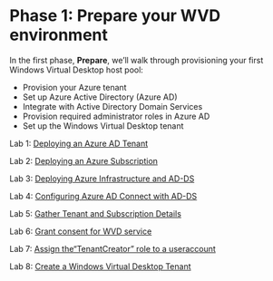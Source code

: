 # Phase 1: Prepare your WVD environment

In the first phase, **Prepare**, we’ll walk through provisioning your first Windows Virtual Desktop host pool:

- Provision your Azure tenant
- Set up Azure Active Directory (Azure AD)
- Integrate with Active Directory Domain Services
- Provision required administrator roles in Azure AD
- Set up the Windows Virtual Desktop tenant

Lab 1: [Deploying an Azure AD Tenant](Prepare-Deploying-an-Azure-AD-Tenant.md)

Lab 2: [Deploying an Azure Subscription](Prepare-Deploying-an-Azure-Subscription.md)

Lab 3: [Deploying Azure Infrastructure and AD-DS](Prepare-Deploying-Azure-Infrastructure-and-AD-DS.md)

Lab 4: [Configuring Azure AD Connect with AD-DS](Prepare-Configuring-Azure-AD-Connect-with-AD-DS.md)

Lab 5: [Gather Tenant and Subscription Details](Gather-Tenant-and-Subscription-Details.md)

Lab 6: [Grant consent for WVD service](Grant-consent-for-WVD-service.md)

Lab 7: [Assign the“TenantCreator” role to a useraccount](Assign-the-“TenantCreator”-role-to-a-user-account.md)

Lab 8: [Create a Windows Virtual Desktop Tenant](Create-a-Windows-Virtual-Desktop-Tenant.md)
